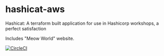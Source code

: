 # hashicat-aws
Hashicat: A terraform built application for use in Hashicorp workshops, a perfect satisfaction 

Includes "Meow World" website.

[![CircleCI](https://circleci.com/gh/hashicorp/hashicat-aws.svg?style=svg)](https://circleci.com/gh/hashicorp/hashicat-aws)

